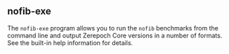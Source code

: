 ## nofib-exe
The `nofib-exe` program allows you to run the `nofib` benchmarks from the command line and
output Zerepoch Core versions in a number of formats.  See the built-in help information
for details.
